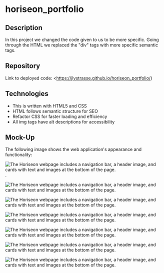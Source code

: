# horiseon_portfolio

## Description

In this project we changed the code given to us to be more specific.  Going through the HTML we replaced  the "div" tags with more specific semantic tags.  

## Repository

Link to deployed code:  <https://jlvstrasse.github.io/horiseon_portfolio/)

## Technologies

 - This is written with HTML5 and CSS 
 - HTML follows semantic structure for SEO
 - Refactor CSS for faster loading and efficiency
 - All img tags have alt descriptions for accessibility

## Mock-Up

The following image shows the web application's appearance and functionality:

![The Horiseon webpage includes a navigation bar, a header image, and cards with text and images at the bottom of the page.](./bootcamp/homework/horiseon_portfolio/assets/images/brand-awareness.png).

![The Horiseon webpage includes a navigation bar, a header image, and cards with text and images at the bottom of the page.](./bootcamp/homework/horiseon_portfolio/assets/images/cost-management.png)

![The Horiseon webpage includes a navigation bar, a header image, and cards with text and images at the bottom of the page.](./bootcamp/homework/horiseon_portfolio/assets/images/digital-marketing-meeting.jpg)

![The Horiseon webpage includes a navigation bar, a header image, and cards with text and images at the bottom of the page.](./bootcamp/homework/horiseon_portfolio/assets/images/lead-generation.png)

![The Horiseon webpage includes a navigation bar, a header image, and cards with text and images at the bottom of the page.](./bootcamp/homework/horiseon_portfolio/assets/images/online-reputation-management.jpg)

![The Horiseon webpage includes a navigation bar, a header image, and cards with text and images at the bottom of the page.](./bootcamp/homework/horiseon_portfolio/assets/images/search-engine-optimization.jpg)

![The Horiseon webpage includes a navigation bar, a header image, and cards with text and images at the bottom of the page.](./bootcamp/homework/horiseon_portfolio/assets/images/social-media-marketing.jpg)
